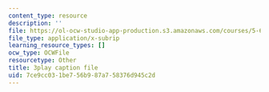 ```yaml
---
content_type: resource
description: ''
file: https://ol-ocw-studio-app-production.s3.amazonaws.com/courses/5-61-physical-chemistry-fall-2017/7ce9cc031be756b987a758376d945c2d_gkRRlmes_jE.vtt
file_type: application/x-subrip
learning_resource_types: []
ocw_type: OCWFile
resourcetype: Other
title: 3play caption file
uid: 7ce9cc03-1be7-56b9-87a7-58376d945c2d
---
```

